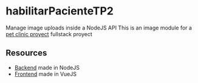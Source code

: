 # habilitarPacienteTP2
Manage image uploads inside a NodeJS API
This is an image module for a [pet clinic proyect]() fullstack proyect
## Resources
- [Backend](https://github.com/SashaBerkowsky/vacunatorioTP2) made in NodeJS
- [Frontend](https://github.com/SashaBerkowsky/vacunatorioNT2) made in VueJS
